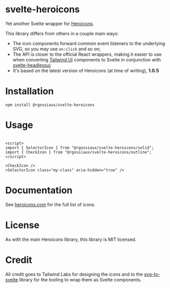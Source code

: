 # svelte-heroicons

Yet another Svelte wrapper for [Heroicons](https://heroicons.com). 

This library differs from others in a couple main ways:
* The icon components forward common event listeners to the underlying SVG, so you may use `on:click` and so on;
* The API is closer to the official React wrappers, making it easier to use when converting [Tailwind UI](https://tailwindui.com/) components to Svelte in conjunction with [svelte-headlessui](https://github.com/rgossiaux/svelte-headlessui);
* It's based on the latest version of Heroicons (at time of writing), **1.0.5**

# Installation

```
npm install @rgossiaux/svelte-heroicons
```

# Usage

```svelte

<script>
import { SelectorIcon } from "@rgossiaux/svelte-heroicons/solid";
import { CheckIcon } from "@rgossiaux/svelte-heroicons/outline";
</script>

<CheckIcon />
<SelectorIcon class="my-class" aria-hidden="true" />

```

# Documentation

See [heroicons.com](https://heroicons.com) for the full list of icons.

# License

As with the main Heroicons library, this library is MIT licensed.

# Credit

All credit goes to Tailwind Labs for designing the icons and to the [svg-to-svelte](https://github.com/metonym/svg-to-svelte) library for the tooling to wrap them as Svelte components.
